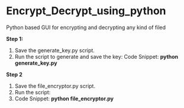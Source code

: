 # Encrypt_Decrypt_using_python
Python based GUI for encrypting and decrypting any kind of filed

**Step 1:**
1. Save the generate_key.py script.
2. Run the script to generate and save the key:
Code Snippet:   **python generate_key.py**

**Step 2**
1. Save the file_encryptor.py script.
2. Run the script:
3. Code Snippet: **python file_encryptor.py**
